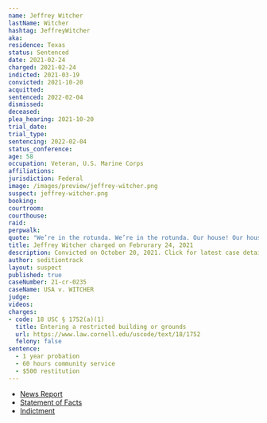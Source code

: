 ```yaml
---
name: Jeffrey Witcher
lastName: Witcher
hashtag: JeffreyWitcher
aka:
residence: Texas
status: Sentenced
date: 2021-02-24
charged: 2021-02-24
indicted: 2021-03-19
convicted: 2021-10-20
acquitted:
sentenced: 2022-02-04
dismissed:
deceased:
plea_hearing: 2021-10-20
trial_date:
trial_type:
sentencing: 2022-02-04
status_conference:
age: 58
occupation: Veteran, U.S. Marine Corps
affiliations:
jurisdiction: Federal
image: /images/preview/jeffrey-witcher.png
suspect: jeffrey-witcher.png
booking:
courtroom:
courthouse:
raid:
perpwalk:
quote: "We’re in the rotunda. We’re in the rotunda. Our house! Our house!"
title: Jeffrey Witcher charged on Februrary 24, 2021
description: Convicted on October 20, 2021. Click for latest case details.
author: seditiontrack
layout: suspect
published: true
caseNumber: 21-cr-0235
caseName: USA v. WITCHER
judge:
videos:
charges:
- code: 18 USC § 1752(a)(1)
  title: Entering a restricted building or grounds
  url: https://www.law.cornell.edu/uscode/text/18/1752
  felony: false
sentence:
  - 1 year probation
  - 60 hours community service
  - $500 restitution
---
```

- [News Report](https://www.msn.com/en-us/news/us/capitol-rioters-posted-video-claiming-they-crashed-the-white-house/ar-BB1ezT8G)
- [Statement of Facts](https://www.justice.gov/usao-dc/case-multi-defendant/file/1378401/download)
- [Indictment](https://www.justice.gov/usao-dc/case-multi-defendant/file/1378236/download)
